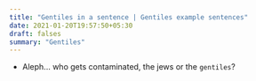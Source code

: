 ```yaml
---
title: "Gentiles in a sentence | Gentiles example sentences"
date: 2021-01-20T19:57:50+05:30
draft: falses
summary: "Gentiles"
---
```

- Aleph... who gets contaminated, the jews or the `gentiles`?
                 
